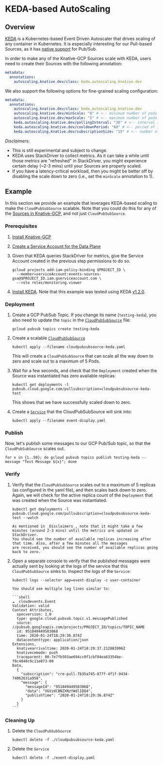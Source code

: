 # KEDA-based AutoScaling

## Overview

[KEDA](https://keda.sh/) is a Kubernetes-based Event Driven Autoscaler that
drives scaling of any container in Kubernetes. It is especially interesting for
our Pull-based Sources, as it has
[native support](https://keda.sh/docs/1.4/scalers/gcp-pub-sub/) for Pub/Sub.

In order to make any of the Knative-GCP Sources scale with KEDA, users need to
create their Sources with the following annotation:

```yaml
metadata:
  annotations:
    autoscaling.knative.dev/class: keda.autoscaling.knative.dev
```

We also support the following options for fine-grained scaling configuration:

```yaml
metadata:
  annotations:
    autoscaling.knative.dev/class: keda.autoscaling.knative.dev
    autoscaling.knative.dev/minScale: "0" # <-- minimum number of pods to scaled down to.
    autoscaling.knative.dev/maxScale: "5" # <-- maximum number of pods to scaled out to.
    keda.autoscaling.knative.dev/pollingInterval: "30" # <-- interval in seconds to poll metrics.
    keda.autoscaling.knative.dev/cooldownPeriod: "60" # <-- period of inactivity in seconds before scaling down.
    keda.autoscaling.knative.dev/subscriptionSize: "15" # <-- number of undelivered messages in the subscription used to scale.
```

_Disclaimers:_

- This is still experimental and subject to change.
- KEDA uses StackDriver to collect metrics. As it can take a while until those
  metrics are "refreshed" in StackDriver, you might experience certain delay
  (~2-3 mins) until your Sources are properly scaled.
- If you have a latency-critical workload, then you might be better off by
  disabling the scale down to zero (i.e., set the `minScale` annotation to 1).

## Example

In this section we provide an example that leverages KEDA-based scaling to make
the `CloudPubSubSource` scalable. Note that you could do this for any of the
[Sources in Knative-GCP](../../../README.md), and not just `CloudPubSubSource`.

### Prerequisites

1. [Install Knative-GCP](../../install/install-knative-gcp.md)

1. [Create a Service Account for the Data Plane](../../install/dataplane-service-account.md)

1. Given that KEDA queries StackDriver for metrics, give the Service Account
   created in the previous step permissions to do so.

   ```shell
   gcloud projects add-iam-policy-binding $PROJECT_ID \
     --member=serviceAccount:events-sources-gsa@$PROJECT_ID.iam.gserviceaccount.com \
     --role roles/monitoring.viewer
   ```

1. [Install KEDA](https://keda.sh/docs/1.4/deploy/). Note that this example was
   tested using KEDA
   [v1.2.0](https://github.com/kedacore/keda/releases/tag/v1.2.0).

### Deployment

1. Create a GCP PubSub Topic. If you change its name (`testing-keda`), you also
   need to update the `topic` in the
   [`CloudPubSubSource`](cloudpubsubsource-keda.yaml) file:

   ```shell
   gcloud pubsub topics create testing-keda
   ```

1. Create a scalable [`CloudPubSubSource`](cloudpubsubsource-keda.yaml)

   ```shell
   kubectl apply --filename cloudpubsubsource-keda.yaml
   ```

   This will create a `CloudPubSubSource` that can scale all the way down to
   zero and scale out to a maximum of 5 Pods.

1. Wait for a few seconds, and check that the `Deployment` created when the
   Source was instantiated has zero available replicas:

   ```shell
   kubectl get deployments -l pubsub.cloud.google.com/pullsubscription=cloudpubsubsource-keda-test
   ```

   This shows that we have successfully scaled down to zero.

1. Create a [`Service`](event-display.yaml) that the CloudPubSubSource will sink
   into:

   ```shell
   kubectl apply --filename event-display.yaml
   ```

### Publish

Now, let's publish some messages to our GCP Pub/Sub topic, so that the
`CloudPubSubSource` scales out.

```shell
for x in {1..50}; do gcloud pubsub topics publish testing-keda --message "Test Message ${x}"; done
```

### Verify

1.  Verify that the `CloudPubSubSource` scales out to a maximum of 5 replicas
    (as configured in the yaml file), and then scales back down to zero. Again,
    we will check for the active replica count of the `Deployment` that was
    created when the Source was instantiated.

    ```shell
    kubectl get deployments -l pubsub.cloud.google.com/pullsubscription=cloudpubsubsource-keda-test --watch
    ```

        As mentioned in _Disclaimers_, note that it might take a few minutes (around 2-3 mins) until the metrics are updated in StackDriver.
        You should see the number of available replicas increasing after that time. Also, after a few minutes all the messages
        are received, you should see the number of available replicas going back to zero.

1.  Open a separate console to verify that the published messages were actually
    sent by looking at the logs of the service that this `CloudPubSubSource`
    sinks to. Inspect the logs of the `Service`:

    ```shell
    kubectl logs --selector app=event-display -c user-container
    ```

        You should see multiple log lines similar to:

        ```shell
        ☁️  cloudevents.Event
        Validation: valid
        Context Attributes,
          specversion: 1.0
          type: google.cloud.pubsub.topic.v1.messagePublished
          source: //pubsub.googleapis.com/projects/PROJECT_ID/topics/TOPIC_NAME
          id: 951049449503068
          time: 2020-01-24T18:29:36.874Z
          datacontenttype: application/json
        Extensions,
          knativearrivaltime: 2020-01-24T18:29:37.212883996Z
          knativecemode: push
          traceparent: 00-7e7fb503ae694cc0f1cbf84ea63354be-f8c4848c9c11e073-00
        Data,
          {
            "subscription": "cre-pull-7b35a745-877f-4f1f-9434-74062631a958",
            "message": {
              "messageId": "951049449503068",
              "data": "VGVzdCBNZXNzYWdlIDQ4",
              "publishTime": "2020-01-24T18:29:36.874Z"
            }
          }
        ```

### Cleaning Up

1. Delete the `CloudPubSubSource`

   ```shell
   kubectl delete -f ./cloudpubsubsource-keda.yaml
   ```

1. Delete the `Service`

   ```shell
   kubectl delete -f ./event-display.yaml
   ```
